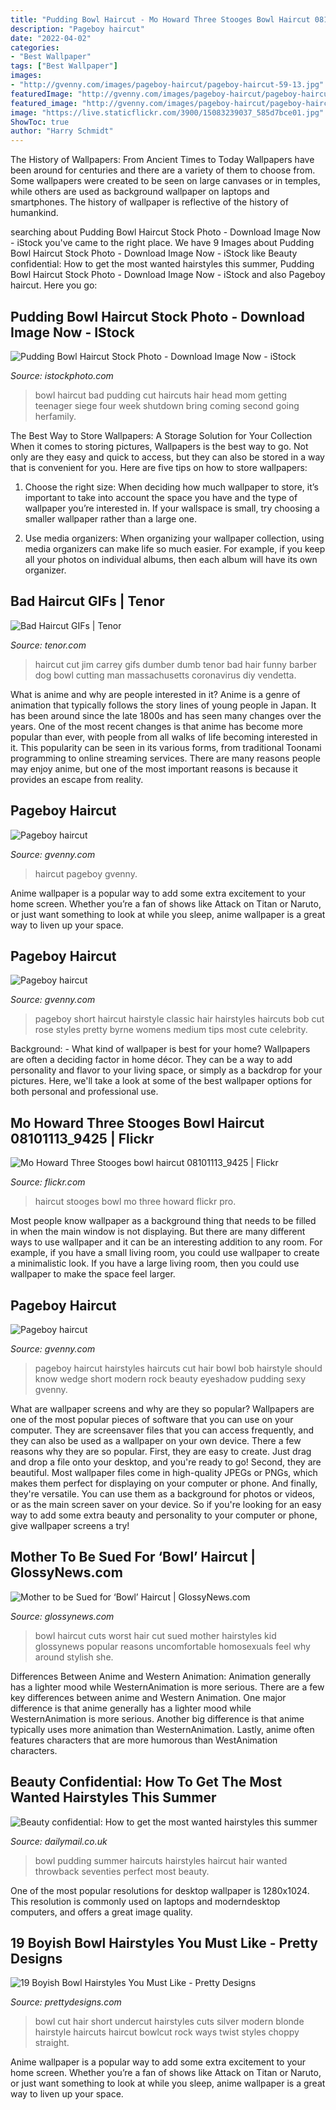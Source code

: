 ```yaml
---
title: "Pudding Bowl Haircut - Mo Howard Three Stooges Bowl Haircut 08101113_9425"
description: "Pageboy haircut"
date: "2022-04-02"
categories:
- "Best Wallpaper"
tags: ["Best Wallpaper"]
images:
- "http://gvenny.com/images/pageboy-haircut/pageboy-haircut-59-13.jpg"
featuredImage: "http://gvenny.com/images/pageboy-haircut/pageboy-haircut-59-13.jpg"
featured_image: "http://gvenny.com/images/pageboy-haircut/pageboy-haircut-59-20.jpg"
image: "https://live.staticflickr.com/3900/15083239037_585d7bce01.jpg"
ShowToc: true
author: "Harry Schmidt"
---
```



The History of Wallpapers: From Ancient Times to Today
Wallpapers have been around for centuries and there are a variety of them to choose from. Some wallpapers were created to be seen on large canvases or in temples, while others are used as background wallpaper on laptops and smartphones. The history of wallpaper is reflective of the history of humankind.

	

		
searching about Pudding Bowl Haircut Stock Photo - Download Image Now - iStock you've came to the right place. We have 9 Images about Pudding Bowl Haircut Stock Photo - Download Image Now - iStock like Beauty confidential: How to get the most wanted hairstyles this summer, Pudding Bowl Haircut Stock Photo - Download Image Now - iStock and also Pageboy haircut. Here you go:
		
    
## Pudding Bowl Haircut Stock Photo - Download Image Now - IStock

<img loading=lazy src="https://media.istockphoto.com/photos/pudding-bowl-haircut-picture-id183360885?k=6&amp;m=183360885&amp;s=170667a&amp;w=0&amp;h=FKDAPOlwKbQ0_saOeXOpPLJUipy4Rs9xl2D7Pi32Tz8=" onerror="this.onerror=null;this.src='https://tse3.mm.bing.net/th?id=OIP.v_XtvKKoNJpJ795s1yt7LwHaE8&amp;pid=15.1';" alt="Pudding Bowl Haircut Stock Photo - Download Image Now - iStock">

_Source: istockphoto.com_

>bowl haircut bad pudding cut haircuts hair head mom getting teenager siege four week shutdown bring coming second going herfamily. 

	

The Best Way to Store Wallpapers: A Storage Solution for Your Collection
When it comes to storing pictures, Wallpapers is the best way to go. Not only are they easy and quick to access, but they can also be stored in a way that is convenient for you. Here are five tips on how to store wallpapers:
1) Choose the right size: When deciding how much wallpaper to store, it’s important to take into account the space you have and the type of wallpaper you’re interested in. If your wallspace is small, try choosing a smaller wallpaper rather than a large one.

2) Use media organizers: When organizing your wallpaper collection, using media organizers can make life so much easier. For example, if you keep all your photos on individual albums, then each album will have its own organizer.

    
## Bad Haircut GIFs | Tenor

<img loading=lazy src="https://media.tenor.com/images/8b8df57f08fe3bd6e112951244a6fdd2/tenor.gif" onerror="this.onerror=null;this.src='https://tse2.mm.bing.net/th?id=OIP.i431fwj-O9bhEpUSRKb90gAAAA&amp;pid=15.1';" alt="Bad Haircut GIFs | Tenor">

_Source: tenor.com_

>haircut cut jim carrey gifs dumber dumb tenor bad hair funny barber dog bowl cutting man massachusetts coronavirus diy vendetta. 

	

What is anime and why are people interested in it?
Anime is a genre of animation that typically follows the story lines of young people in Japan. It has been around since the late 1800s and has seen many changes over the years. One of the most recent changes is that anime has become more popular than ever, with people from all walks of life becoming interested in it. This popularity can be seen in its various forms, from traditional Toonami programming to online streaming services. There are many reasons people may enjoy anime, but one of the most important reasons is because it provides an escape from reality.

    
## Pageboy Haircut

<img loading=lazy src="http://gvenny.com/images/pageboy-haircut/pageboy-haircut-59-20.jpg" onerror="this.onerror=null;this.src='https://tse2.mm.bing.net/th?id=OIP.yluX_3idFrtXxgnlxLg9EAAAAA&amp;pid=15.1';" alt="Pageboy haircut">

_Source: gvenny.com_

>haircut pageboy gvenny. 

	

Anime wallpaper is a popular way to add some extra excitement to your home screen. Whether you’re a fan of shows like Attack on Titan or Naruto, or just want something to look at while you sleep, anime wallpaper is a great way to liven up your space.

    
## Pageboy Haircut

<img loading=lazy src="http://gvenny.com/images/pageboy-haircut/pageboy-haircut-59-19.jpg" onerror="this.onerror=null;this.src='https://tse3.mm.bing.net/th?id=OIP.bAYd7Z6cD0IeR8QclPp6lgHaLE&amp;pid=15.1';" alt="Pageboy haircut">

_Source: gvenny.com_

>pageboy short haircut hairstyle classic hair hairstyles haircuts bob cut rose styles pretty byrne womens medium tips most cute celebrity. 

	

Background: - What kind of wallpaper is best for your home?
Wallpapers are often a deciding factor in home décor. They can be a way to add personality and flavor to your living space, or simply as a backdrop for your pictures. Here, we'll take a look at some of the best wallpaper options for both personal and professional use.

    
## Mo Howard Three Stooges Bowl Haircut 08101113_9425 | Flickr

<img loading=lazy src="https://live.staticflickr.com/3900/15083239037_585d7bce01.jpg" onerror="this.onerror=null;this.src='https://tse2.mm.bing.net/th?id=OIP.vQatSFBONcpBN1ZAaQfdkwAAAA&amp;pid=15.1';" alt="Mo Howard Three Stooges bowl haircut 08101113_9425 | Flickr">

_Source: flickr.com_

>haircut stooges bowl mo three howard flickr pro. 

	

Most people know wallpaper as a background thing that needs to be filled in when the main window is not displaying. But there are many different ways to use wallpaper and it can be an interesting addition to any room. For example, if you have a small living room, you could use wallpaper to create a minimalistic look. If you have a large living room, then you could use wallpaper to make the space feel larger.

    
## Pageboy Haircut

<img loading=lazy src="http://gvenny.com/images/pageboy-haircut/pageboy-haircut-59-13.jpg" onerror="this.onerror=null;this.src='https://tse3.mm.bing.net/th?id=OIP.ncB2R4vsfxRWhaH6OPHrqgAAAA&amp;pid=15.1';" alt="Pageboy haircut">

_Source: gvenny.com_

>pageboy haircut hairstyles haircuts cut hair bowl bob hairstyle should know wedge short modern rock beauty eyeshadow pudding sexy gvenny. 

	

What are wallpaper screens and why are they so popular?
Wallpapers are one of the most popular pieces of software that you can use on your computer. They are screensaver files that you can access frequently, and they can also be used as a wallpaper on your own device. There a few reasons why they are so popular. First, they are easy to create. Just drag and drop a file onto your desktop, and you're ready to go! Second, they are beautiful. Most wallpaper files come in high-quality JPEGs or PNGs, which makes them perfect for displaying on your computer or phone. And finally, they're versatile. You can use them as a background for photos or videos, or as the main screen saver on your device. So if you're looking for an easy way to add some extra beauty and personality to your computer or phone, give wallpaper screens a try!

    
## Mother To Be Sued For ‘Bowl’ Haircut | GlossyNews.com

<img loading=lazy src="http://glossynews.com/wp-content/uploads/2012/08/kid-with-a-bowl-haircut2.jpg" onerror="this.onerror=null;this.src='https://tse4.mm.bing.net/th?id=OIP.53u0NY6aBbwC_qpCQomFvwHaH4&amp;pid=15.1';" alt="Mother to be Sued for ‘Bowl’ Haircut | GlossyNews.com">

_Source: glossynews.com_

>bowl haircut cuts worst hair cut sued mother hairstyles kid glossynews popular reasons uncomfortable homosexuals feel why around stylish she. 

	

Differences Between Anime and Western Animation: Animation generally has a lighter mood while WesternAnimation is more serious.
There are a few key differences between anime and Western Animation. One major difference is that anime generally has a lighter mood while WesternAnimation is more serious. Another big difference is that anime typically uses more animation than WesternAnimation. Lastly, anime often features characters that are more humorous than WestAnimation characters.

    
## Beauty Confidential: How To Get The Most Wanted Hairstyles This Summer

<img loading=lazy src="http://i.dailymail.co.uk/i/pix/2010/08/12/article-1302301-0A6CB02A000005DC-269_306x423.jpg" onerror="this.onerror=null;this.src='https://tse2.mm.bing.net/th?id=OIP.NAcrl1B1p_szYYxdqGeUegDZEs&amp;pid=15.1';" alt="Beauty confidential: How to get the most wanted hairstyles this summer">

_Source: dailymail.co.uk_

>bowl pudding summer haircuts hairstyles haircut hair wanted throwback seventies perfect most beauty. 

	

One of the most popular resolutions for desktop wallpaper is 1280x1024. This resolution is commonly used on laptops and moderndesktop computers, and offers a great image quality.

    
## 19 Boyish Bowl Hairstyles You Must Like - Pretty Designs

<img loading=lazy src="http://www.prettydesigns.com/wp-content/uploads/2016/03/Modern-Bowl-Hair.jpg" onerror="this.onerror=null;this.src='https://tse4.mm.bing.net/th?id=OIP.yR0sBDzfrQZW52lbjsfIRwHaHa&amp;pid=15.1';" alt="19 Boyish Bowl Hairstyles You Must Like - Pretty Designs">

_Source: prettydesigns.com_

>bowl cut hair short undercut hairstyles cuts silver modern blonde hairstyle haircuts haircut bowlcut rock ways twist styles choppy straight. 

	

Anime wallpaper is a popular way to add some extra excitement to your home screen. Whether you’re a fan of shows like Attack on Titan or Naruto, or just want something to look at while you sleep, anime wallpaper is a great way to liven up your space.

